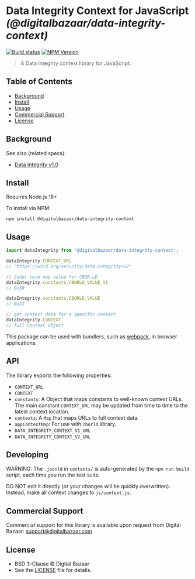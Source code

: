 # Data Integrity Context for JavaScript _(@digitalbazaar/data-integrity-context)_

[![Build status](https://img.shields.io/github/actions/workflow/status/digitalbazaar/data-integrity-context/main.yml)](https://github.com/digitalbazaar/data-integrity-context/actions?query=workflow%3A%22Node.js+CI%22)
[![NPM Version](https://img.shields.io/npm/v/@digitalbazaar/data-integrity-context.svg)](https://npm.im/@digitalbazaar/data-integrity-context)

> A Data Integrity context library for JavaScript.

## Table of Contents

- [Background](#background)
- [Install](#install)
- [Usage](#usage)
- [Commercial Support](#commercial-support)
- [License](#license)

## Background

See also (related specs):

* [Data Integrity v1.0](https://w3c.github.io/vc-data-integrity/)

## Install

Requires Node.js 18+

To install via NPM:

```
npm install @digitalbazaar/data-integrity-context
```

## Usage

```js
import dataIntegrity from '@digitalbazaar/data-integrity-context';

dataIntegrity.CONTEXT_URL
// 'https://w3id.org/security/data-integrity/v2'

// Codec term map value for CBOR-LD
dataIntegrity.constants.CBORLD_VALUE_V1
// 0x30

dataIntegrity.constants.CBORLD_VALUE
// 0x33

// get context data for a specific context
dataIntegrity.CONTEXT
// full context object
```

This package can be used with bundlers, such as [webpack][], in browser
applications.

## API

The library exports the following properties:
- `CONTEXT_URL`
- `CONTEXT`
- `constants`: A Object that maps constants to well-known context URLs. The
  main constant `CONTEXT_URL` may be updated from time to time to the
  latest context location.
- `contexts`: A `Map` that maps URLs to full context data.
- `appContextMap`: For use with `cborld` library.
- `DATA_INTEGRITY_CONTEXT_V1_URL`
- `DATA_INTEGRITY_CONTEXT_V2_URL`

## Developing

WARNING: The `.jsonld` in `contexts/` is auto-generated by the `npm run build`
script, each time you run the test suite.

DO NOT edit it directly (or your changes will be quickly overwritten).
Instead, make all context changes to `js/context.js`.

## Commercial Support

Commercial support for this library is available upon request from
Digital Bazaar: support@digitalbazaar.com

## License

- BSD 3-Clause © Digital Bazaar
- See the [LICENSE](./LICENSE) file for details.

[webpack]: https://webpack.js.org/
